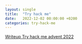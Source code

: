 ```yaml
---
layout: single
title:  "Try hack me"
date:   2022-12-02 00:00:00 +0200
categories: try-hack-me
---
```


[Writeup Try hack me advent 2022](/try-hack-me-advent-2022/)